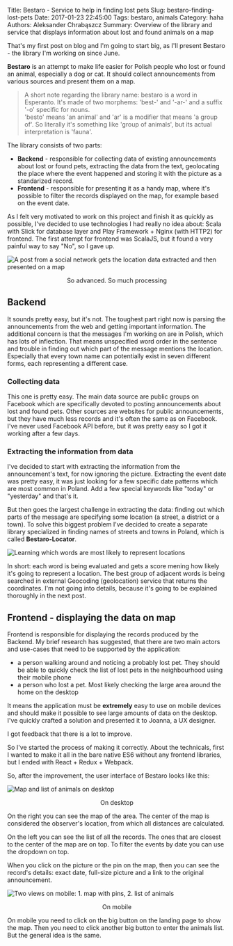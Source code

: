 Title: Bestaro - Service to help in finding lost pets
Slug: bestaro-finding-lost-pets
Date: 2017-01-23 22:45:00
Tags: bestaro, animals
Category: haha
Authors: Aleksander Chrabąszcz
Summary: Overview of the library and service that displays information about lost and found animals on a map


That's my first post on blog and I'm going to start big, as I'll present Bestaro - the library I'm working on since June.

**Bestaro** is an attempt to make life easier for Polish people who lost or found an animal, especially a dog or cat. It should collect announcements from various sources and present them on a map.

> A short note regarding the library name: bestaro is a word in Esperanto. It's made of two morphems: 'best-' and '-ar-' and a suffix '-o' specific for nouns.  
> 'besto' means 'an animal' and 'ar' is a modifier that means 'a group of'. So literally it's something like 'group of animals', but its actual interpretation is 'fauna'.

The library consists of two parts:

 *  **Backend** - responsible for collecting data of existing announcements about lost or found pets, extracting the data from the text, geolocating the place where the event happened and storing it with the picture as a standarized record.
 *  **Frontend** - responsible for presenting it as a  handy map, where it's possible to filter the records displayed on the map, for example based on the event date.

As I felt very motivated to work on this project and finish it as quickly as possible, I've decided to use technologies I had really no idea about: Scala with Slick for database layer and Play Framework + Nginx (with HTTP2) for frontend. The first attempt for frontend was ScalaJS, but it found a very painful way to say "No", so I gave up.

![A post from a social network gets the location data extracted and then presented on a map](/images/bestaro-overview/piesel-do-mapy.png)
<p style="text-align:center;">So advanced. So much processing</p>

## Backend
It sounds pretty easy, but it's not. The toughest part right now is parsing the announcements from the web and getting important information. The additional concern is that the messages I'm working on are in Polish, which has lots of inflection. That means unspecified word order in the sentence and trouble in finding out which part of the message mentions the location. Especially that every town name can potentially exist in seven different forms, each representing a different case.

### Collecting data
This one is pretty easy. The main data source are public groups on Facebook which are specifically devoted to posting announcements about lost and found pets. Other sources are websites for public announcements, but they have much less records and it's often the same as on Facebook. I've never used Facebook API before, but it was pretty easy so I got it working after a few days.

### Extracting the information from data
I've decided to start with extracting the information from the announcement's text, for now ignoring the picture. Extracting the event date was pretty easy, it was just looking for a few specific date patterns which are most common in Poland. Add a few special keywords like "today" or "yesterday" and that's it.

But then goes the largest challenge in extracting the data: finding out which parts of the message are specifying some location (a street, a district or a town). To solve this biggest problem I've decided to create a separate library specialized in finding names of streets and towns in Poland, which is called **Bestaro-Locator**.

![Learning which words are most likely to represent locations](/images/bestaro-overview/szukanie-miejscowosci.png)

In short: each word is being evaluated and gets a score mening how likely it's going to represent a location. The best group of adjacent words is being searched in external Geocoding (geolocation) service that returns the coordinates. I'm not going into details, because it's going to be explained thoroughly in the next post.

## Frontend - displaying the data on map

Frontend is responsible for displaying the records produced by the Backend.
My brief research has suggested, that there are two main actors and use-cases that need to be supported by the application:

 - a person walking around and noticing a probably lost pet. They should be able to quickly check the list of lost pets in the neighbourhood using their mobile phone
 - a person who lost a pet. Most likely checking the large area around the home on the desktop

It means the application must be **extremely** easy to use on mobile devices and should make it possible to see large amounts of data on the desktop. I've quickly crafted a solution and presented it to Joanna, a UX designer.

I got feedback that there is a lot to improve.

So I've started the process of making it correctly. About the technicals, first I wanted to make it all in the bare native ES6 without any frontend libraries, but I ended with React + Redux + Webpack.

So, after the improvement, the user interface of Bestaro looks like this:

![Map and list of animals on desktop](/images/bestaro-overview/frontend-desktop.png)
<p style="text-align:center;">On desktop</p>

On the right you can see the map of the area. The center of the map is considered the observer's location, from which all distances are calculated.

On the left you can see the list of all the records. The ones that are closest to the center of the map are on top. To filter the events by date you can use the dropdown on top.

When you click on the picture or the pin on the map, then you can see the record's details: exact date, full-size picture and a link to the original announcement.

![Two views on mobile: 1. map with pins, 2. list of animals](/images/bestaro-overview/frontend-mobile.png)
<p style="text-align:center;">On mobile</p>

On mobile you need to click on the big button on the landing page to show the map. Then you need to click another big button to enter the animals list. But the general idea is the same.
